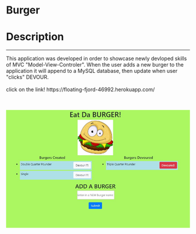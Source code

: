 # Burger

<h1>Description</h1>
<hr>
<p>This application was developed in order to showcase newly devloped skills of MVC "Model-View-Controler". When the user adds a new burger to the application it will append to a MySQL database, then update when user "clicks" DEVOUR.
 <br>
 <br>
 click on the link! https://floating-fjord-46992.herokuapp.com/</p>
 <br>
 <br>
<img src="public/assets/img/appscreen.jpg" alt="demo"  style="width:auto; height:auto;">
